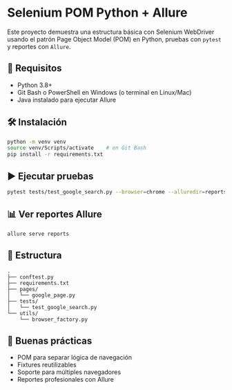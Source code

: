 # Selenium POM Python + Allure

Este proyecto demuestra una estructura básica con Selenium WebDriver usando el patrón Page Object Model (POM) en Python, pruebas con `pytest` y reportes con `Allure`.

## 🚀 Requisitos

- Python 3.8+
- Git Bash o PowerShell en Windows (o terminal en Linux/Mac)
- Java instalado para ejecutar Allure

## 🛠 Instalación

```bash
python -m venv venv
source venv/Scripts/activate    # en Git Bash
pip install -r requirements.txt
```

## ▶️ Ejecutar pruebas

```bash
pytest tests/test_google_search.py --browser=chrome --alluredir=reports
```

## 📊 Ver reportes Allure

```bash
allure serve reports
```

## 📁 Estructura

```
.
├── conftest.py
├── requirements.txt
├── pages/
│   └── google_page.py
├── tests/
│   └── test_google_search.py
└── utils/
    └── browser_factory.py
```

## 🧱 Buenas prácticas

- POM para separar lógica de navegación
- Fixtures reutilizables
- Soporte para múltiples navegadores
- Reportes profesionales con Allure

